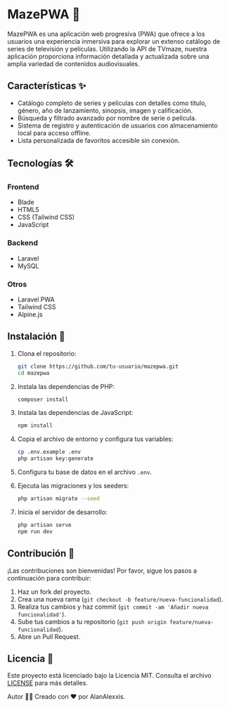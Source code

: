 # MazePWA 🎥

MazePWA es una aplicación web progresiva (PWA) que ofrece a los usuarios una experiencia inmersiva para explorar un extenso catálogo de series de televisión y películas. Utilizando la API de TVmaze, nuestra aplicación proporciona información detallada y actualizada sobre una amplia variedad de contenidos audiovisuales.

## Características ✨

-   Catálogo completo de series y películas con detalles como título, género, año de lanzamiento, sinopsis, imagen y calificación.
-   Búsqueda y filtrado avanzado por nombre de serie o película.
-   Sistema de registro y autenticación de usuarios con almacenamiento local para acceso offline.
-   Lista personalizada de favoritos accesible sin conexión.

## Tecnologías 🛠️

### Frontend

-   Blade
-   HTML5
-   CSS (Tailwind CSS)
-   JavaScript

### Backend

-   Laravel
-   MySQL

### Otros

-   Laravel PWA
-   Tailwind CSS
-   Alpine.js

## Instalación 🚀

1. Clona el repositorio:

    ```sh
    git clone https://github.com/tu-usuario/mazepwa.git
    cd mazepwa
    ```

2. Instala las dependencias de PHP:

    ```sh
    composer install
    ```

3. Instala las dependencias de JavaScript:

    ```sh
    npm install
    ```

4. Copia el archivo de entorno y configura tus variables:

    ```sh
    cp .env.example .env
    php artisan key:generate
    ```

5. Configura tu base de datos en el archivo `.env`.

6. Ejecuta las migraciones y los seeders:

    ```sh
    php artisan migrate --seed
    ```

7. Inicia el servidor de desarrollo:
    ```sh
    php artisan serve
    npm run dev
    ```

## Contribución 🤝

¡Las contribuciones son bienvenidas! Por favor, sigue los pasos a continuación para contribuir:

1. Haz un fork del proyecto.
2. Crea una nueva rama (`git checkout -b feature/nueva-funcionalidad`).
3. Realiza tus cambios y haz commit (`git commit -am 'Añadir nueva funcionalidad'`).
4. Sube tus cambios a tu repositorio (`git push origin feature/nueva-funcionalidad`).
5. Abre un Pull Request.

## Licencia 📜

Este proyecto está licenciado bajo la Licencia MIT. Consulta el archivo [LICENSE](LICENSE) para más detalles.

Autor 👨‍💻
Creado con ❤️ por AlanAlexxis.
